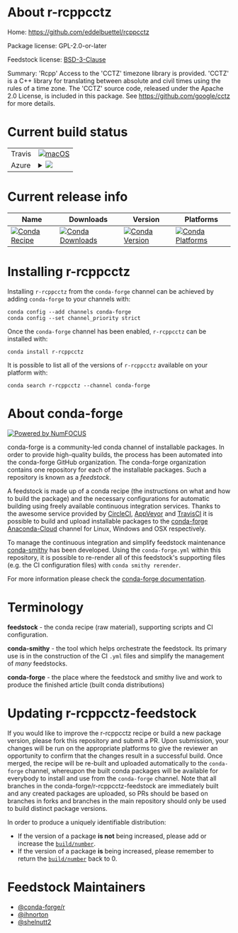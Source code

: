 About r-rcppcctz
================

Home: https://github.com/eddelbuettel/rcppcctz

Package license: GPL-2.0-or-later

Feedstock license: [BSD-3-Clause](https://github.com/conda-forge/r-rcppcctz-feedstock/blob/master/LICENSE.txt)

Summary: 'Rcpp' Access to the 'CCTZ' timezone library is provided. 'CCTZ' is a C++ library for translating between absolute and civil times using the rules of a time zone. The 'CCTZ' source code, released under the Apache 2.0 License, is included in this package. See <https://github.com/google/cctz> for more details.

Current build status
====================


<table><tr>
    <td>Travis</td>
    <td>
      <a href="https://travis-ci.com/conda-forge/r-rcppcctz-feedstock">
        <img alt="macOS" src="https://img.shields.io/travis/com/conda-forge/r-rcppcctz-feedstock/master.svg?label=macOS">
      </a>
    </td>
  </tr>
    
  <tr>
    <td>Azure</td>
    <td>
      <details>
        <summary>
          <a href="https://dev.azure.com/conda-forge/feedstock-builds/_build/latest?definitionId=9765&branchName=master">
            <img src="https://dev.azure.com/conda-forge/feedstock-builds/_apis/build/status/r-rcppcctz-feedstock?branchName=master">
          </a>
        </summary>
        <table>
          <thead><tr><th>Variant</th><th>Status</th></tr></thead>
          <tbody><tr>
              <td>linux_64_r_base4.0</td>
              <td>
                <a href="https://dev.azure.com/conda-forge/feedstock-builds/_build/latest?definitionId=9765&branchName=master">
                  <img src="https://dev.azure.com/conda-forge/feedstock-builds/_apis/build/status/r-rcppcctz-feedstock?branchName=master&jobName=linux&configuration=linux_64_r_base4.0" alt="variant">
                </a>
              </td>
            </tr><tr>
              <td>linux_64_r_base4.1</td>
              <td>
                <a href="https://dev.azure.com/conda-forge/feedstock-builds/_build/latest?definitionId=9765&branchName=master">
                  <img src="https://dev.azure.com/conda-forge/feedstock-builds/_apis/build/status/r-rcppcctz-feedstock?branchName=master&jobName=linux&configuration=linux_64_r_base4.1" alt="variant">
                </a>
              </td>
            </tr><tr>
              <td>linux_aarch64_r_base4.0</td>
              <td>
                <a href="https://dev.azure.com/conda-forge/feedstock-builds/_build/latest?definitionId=9765&branchName=master">
                  <img src="https://dev.azure.com/conda-forge/feedstock-builds/_apis/build/status/r-rcppcctz-feedstock?branchName=master&jobName=linux&configuration=linux_aarch64_r_base4.0" alt="variant">
                </a>
              </td>
            </tr><tr>
              <td>linux_aarch64_r_base4.1</td>
              <td>
                <a href="https://dev.azure.com/conda-forge/feedstock-builds/_build/latest?definitionId=9765&branchName=master">
                  <img src="https://dev.azure.com/conda-forge/feedstock-builds/_apis/build/status/r-rcppcctz-feedstock?branchName=master&jobName=linux&configuration=linux_aarch64_r_base4.1" alt="variant">
                </a>
              </td>
            </tr><tr>
              <td>linux_ppc64le_r_base4.0</td>
              <td>
                <a href="https://dev.azure.com/conda-forge/feedstock-builds/_build/latest?definitionId=9765&branchName=master">
                  <img src="https://dev.azure.com/conda-forge/feedstock-builds/_apis/build/status/r-rcppcctz-feedstock?branchName=master&jobName=linux&configuration=linux_ppc64le_r_base4.0" alt="variant">
                </a>
              </td>
            </tr><tr>
              <td>linux_ppc64le_r_base4.1</td>
              <td>
                <a href="https://dev.azure.com/conda-forge/feedstock-builds/_build/latest?definitionId=9765&branchName=master">
                  <img src="https://dev.azure.com/conda-forge/feedstock-builds/_apis/build/status/r-rcppcctz-feedstock?branchName=master&jobName=linux&configuration=linux_ppc64le_r_base4.1" alt="variant">
                </a>
              </td>
            </tr><tr>
              <td>osx_64_r_base4.0</td>
              <td>
                <a href="https://dev.azure.com/conda-forge/feedstock-builds/_build/latest?definitionId=9765&branchName=master">
                  <img src="https://dev.azure.com/conda-forge/feedstock-builds/_apis/build/status/r-rcppcctz-feedstock?branchName=master&jobName=osx&configuration=osx_64_r_base4.0" alt="variant">
                </a>
              </td>
            </tr><tr>
              <td>osx_64_r_base4.1</td>
              <td>
                <a href="https://dev.azure.com/conda-forge/feedstock-builds/_build/latest?definitionId=9765&branchName=master">
                  <img src="https://dev.azure.com/conda-forge/feedstock-builds/_apis/build/status/r-rcppcctz-feedstock?branchName=master&jobName=osx&configuration=osx_64_r_base4.1" alt="variant">
                </a>
              </td>
            </tr><tr>
              <td>osx_arm64_r_base4.0</td>
              <td>
                <a href="https://dev.azure.com/conda-forge/feedstock-builds/_build/latest?definitionId=9765&branchName=master">
                  <img src="https://dev.azure.com/conda-forge/feedstock-builds/_apis/build/status/r-rcppcctz-feedstock?branchName=master&jobName=osx&configuration=osx_arm64_r_base4.0" alt="variant">
                </a>
              </td>
            </tr><tr>
              <td>osx_arm64_r_base4.1</td>
              <td>
                <a href="https://dev.azure.com/conda-forge/feedstock-builds/_build/latest?definitionId=9765&branchName=master">
                  <img src="https://dev.azure.com/conda-forge/feedstock-builds/_apis/build/status/r-rcppcctz-feedstock?branchName=master&jobName=osx&configuration=osx_arm64_r_base4.1" alt="variant">
                </a>
              </td>
            </tr><tr>
              <td>win_64_r_base4.0</td>
              <td>
                <a href="https://dev.azure.com/conda-forge/feedstock-builds/_build/latest?definitionId=9765&branchName=master">
                  <img src="https://dev.azure.com/conda-forge/feedstock-builds/_apis/build/status/r-rcppcctz-feedstock?branchName=master&jobName=win&configuration=win_64_r_base4.0" alt="variant">
                </a>
              </td>
            </tr><tr>
              <td>win_64_r_base4.1</td>
              <td>
                <a href="https://dev.azure.com/conda-forge/feedstock-builds/_build/latest?definitionId=9765&branchName=master">
                  <img src="https://dev.azure.com/conda-forge/feedstock-builds/_apis/build/status/r-rcppcctz-feedstock?branchName=master&jobName=win&configuration=win_64_r_base4.1" alt="variant">
                </a>
              </td>
            </tr>
          </tbody>
        </table>
      </details>
    </td>
  </tr>
</table>

Current release info
====================

| Name | Downloads | Version | Platforms |
| --- | --- | --- | --- |
| [![Conda Recipe](https://img.shields.io/badge/recipe-r--rcppcctz-green.svg)](https://anaconda.org/conda-forge/r-rcppcctz) | [![Conda Downloads](https://img.shields.io/conda/dn/conda-forge/r-rcppcctz.svg)](https://anaconda.org/conda-forge/r-rcppcctz) | [![Conda Version](https://img.shields.io/conda/vn/conda-forge/r-rcppcctz.svg)](https://anaconda.org/conda-forge/r-rcppcctz) | [![Conda Platforms](https://img.shields.io/conda/pn/conda-forge/r-rcppcctz.svg)](https://anaconda.org/conda-forge/r-rcppcctz) |

Installing r-rcppcctz
=====================

Installing `r-rcppcctz` from the `conda-forge` channel can be achieved by adding `conda-forge` to your channels with:

```
conda config --add channels conda-forge
conda config --set channel_priority strict
```

Once the `conda-forge` channel has been enabled, `r-rcppcctz` can be installed with:

```
conda install r-rcppcctz
```

It is possible to list all of the versions of `r-rcppcctz` available on your platform with:

```
conda search r-rcppcctz --channel conda-forge
```


About conda-forge
=================

[![Powered by
NumFOCUS](https://img.shields.io/badge/powered%20by-NumFOCUS-orange.svg?style=flat&colorA=E1523D&colorB=007D8A)](https://numfocus.org)

conda-forge is a community-led conda channel of installable packages.
In order to provide high-quality builds, the process has been automated into the
conda-forge GitHub organization. The conda-forge organization contains one repository
for each of the installable packages. Such a repository is known as a *feedstock*.

A feedstock is made up of a conda recipe (the instructions on what and how to build
the package) and the necessary configurations for automatic building using freely
available continuous integration services. Thanks to the awesome service provided by
[CircleCI](https://circleci.com/), [AppVeyor](https://www.appveyor.com/)
and [TravisCI](https://travis-ci.com/) it is possible to build and upload installable
packages to the [conda-forge](https://anaconda.org/conda-forge)
[Anaconda-Cloud](https://anaconda.org/) channel for Linux, Windows and OSX respectively.

To manage the continuous integration and simplify feedstock maintenance
[conda-smithy](https://github.com/conda-forge/conda-smithy) has been developed.
Using the ``conda-forge.yml`` within this repository, it is possible to re-render all of
this feedstock's supporting files (e.g. the CI configuration files) with ``conda smithy rerender``.

For more information please check the [conda-forge documentation](https://conda-forge.org/docs/).

Terminology
===========

**feedstock** - the conda recipe (raw material), supporting scripts and CI configuration.

**conda-smithy** - the tool which helps orchestrate the feedstock.
                   Its primary use is in the construction of the CI ``.yml`` files
                   and simplify the management of *many* feedstocks.

**conda-forge** - the place where the feedstock and smithy live and work to
                  produce the finished article (built conda distributions)


Updating r-rcppcctz-feedstock
=============================

If you would like to improve the r-rcppcctz recipe or build a new
package version, please fork this repository and submit a PR. Upon submission,
your changes will be run on the appropriate platforms to give the reviewer an
opportunity to confirm that the changes result in a successful build. Once
merged, the recipe will be re-built and uploaded automatically to the
`conda-forge` channel, whereupon the built conda packages will be available for
everybody to install and use from the `conda-forge` channel.
Note that all branches in the conda-forge/r-rcppcctz-feedstock are
immediately built and any created packages are uploaded, so PRs should be based
on branches in forks and branches in the main repository should only be used to
build distinct package versions.

In order to produce a uniquely identifiable distribution:
 * If the version of a package **is not** being increased, please add or increase
   the [``build/number``](https://docs.conda.io/projects/conda-build/en/latest/resources/define-metadata.html#build-number-and-string).
 * If the version of a package **is** being increased, please remember to return
   the [``build/number``](https://docs.conda.io/projects/conda-build/en/latest/resources/define-metadata.html#build-number-and-string)
   back to 0.

Feedstock Maintainers
=====================

* [@conda-forge/r](https://github.com/conda-forge/r/)
* [@ihnorton](https://github.com/ihnorton/)
* [@shelnutt2](https://github.com/shelnutt2/)

